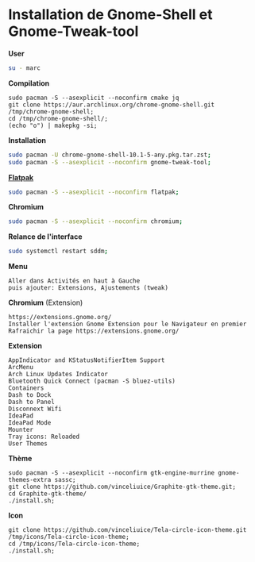 # Installation de Gnome-Shell et Gnome-Tweak-tool

**User**

````bash
su - marc
````

**Compilation**
````
sudo pacman -S --asexplicit --noconfirm cmake jq
git clone https://aur.archlinux.org/chrome-gnome-shell.git /tmp/chrome-gnome-shell;
cd /tmp/chrome-gnome-shell/;
(echo "o") | makepkg -si;
````


**Installation**
````bash
sudo pacman -U chrome-gnome-shell-10.1-5-any.pkg.tar.zst;
sudo pacman -S --asexplicit --noconfirm gnome-tweak-tool;
````


**[Flatpak](https://doc.ubuntu-fr.org/flatpak)**
````bash
sudo pacman -S --asexplicit --noconfirm flatpak;
````

**Chromium**
````bash
sudo pacman -S --asexplicit --noconfirm chromium;
````

**Relance de l'interface**
````bash
sudo systemctl restart sddm;
````


**Menu**
````
Aller dans Activités en haut à Gauche
puis ajouter: Extensions, Ajustements (tweak)
````

**Chromium** (Extension)
````
https://extensions.gnome.org/
Installer l'extension Gnome Extension pour le Navigateur en premier
Rafraichir la page https://extensions.gnome.org/
````

**Extension**
````
AppIndicator and KStatusNotifierItem Support
ArcMenu
Arch Linux Updates Indicator
Bluetooth Quick Connect (pacman -S bluez-utils)
Containers
Dash to Dock
Dash to Panel
Disconnext Wifi
IdeaPad
IdeaPad Mode
Mounter
Tray icons: Reloaded
User Themes
````

**Thème**
````
sudo pacman -S --asexplicit --noconfirm gtk-engine-murrine gnome-themes-extra sassc;
git clone https://github.com/vinceliuice/Graphite-gtk-theme.git;
cd Graphite-gtk-theme/
./install.sh;
````

**Icon**
````
git clone https://github.com/vinceliuice/Tela-circle-icon-theme.git /tmp/icons/Tela-circle-icon-theme;
cd /tmp/icons/Tela-circle-icon-theme;
./install.sh;
````
